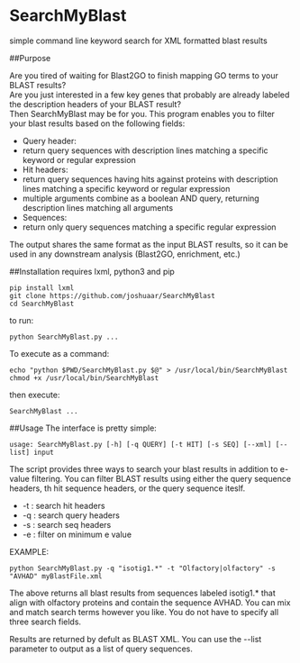 SearchMyBlast
=============

simple command line keyword search for XML formatted blast results


##Purpose

   Are you tired of waiting for Blast2GO to finish mapping GO terms to your BLAST results?  
   Are you just interested in a few key genes that probably are already labeled the description headers of your BLAST result?  
   Then SearchMyBlast may be for you. This program enables you to filter your blast results based on the following fields:  

* Query header: 
 * return query sequences with description lines matching a specific keyword or regular expression
* Hit headers:
 * return query sequences having hits against proteins with description lines matching a specific keyword or regular expression
 * multiple arguments combine as a boolean AND query, returning description lines matching all arguments
* Sequences:
 * return only query sequences matching a specific regular expression

The output shares the same format as the input BLAST results, so it can be used in any downstream analysis (Blast2GO, enrichment, etc.)

##Installation
requires lxml, python3 and pip

    pip install lxml
    git clone https://github.com/joshuaar/SearchMyBlast
    cd SearchMyBlast

to run:

    python SearchMyBlast.py ...

To execute as a command:

    echo "python $PWD/SearchMyBlast.py $@" > /usr/local/bin/SearchMyBlast
    chmod +x /usr/local/bin/SearchMyBlast
    
then execute:

    SearchMyBlast ...
    
    
##Usage
The interface is pretty simple:

    usage: SearchMyBlast.py [-h] [-q QUERY] [-t HIT] [-s SEQ] [--xml] [--list] input

The script provides three ways to search your blast results in addition to e-value filtering. You can filter BLAST results using either the query sequence headers, th hit sequence headers, or the query sequence iteslf.
    
* -t : search hit headers
* -q : search query headers
* -s : search seq headers
* -e : filter on minimum e value

EXAMPLE:

    python SearchMyBlast.py -q "isotig1.*" -t "Olfactory|olfactory" -s "AVHAD" myBlastFile.xml

The above returns all blast results from sequences labeled isotig1.* that align with olfactory proteins and contain the sequence AVHAD.
You can mix and match search terms however you like. You do not have to specify all three search fields.

Results are returned by defult as BLAST XML. You can use the --list parameter to output as a list of query sequences.
